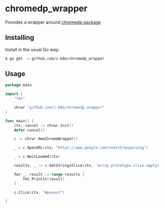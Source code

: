 # chromedp_wrapper
Provides a wrapper around [chromedp package](https://github.com/chromedp/chromedp.git)

## Installing

Install in the usual Go way:

```sh
$ go get -u github.com/i-b8o/chromedp_wrapper
```

## Usage

```go
package main

import (
	"fmt"

	chrwr "github.com/i-b8o/chromedp_wrapper"
)

func main() {
	ctx, cancel := chrwr.Init()
	defer cancel()

	c := chrwr.NewChromeWrapper()

	_ = c.OpenURL(ctx, "https://www.google.com/search?q=parsing")

	_ = c.WaitLoaded(ctx)

	results, _ := c.GetStringsSlice(ctx, `Array.prototype.slice.apply( document.getElementsByTagName("h3") ).map((h3)=> h3.innerText)`)

	for _, result := range results {
		fmt.Println(result)
	}

	c.Click(ctx, "#pnnext")

}
```
